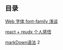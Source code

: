 ## 目录
[Web 字体 font-family 浅谈](https://github.com/bailicangdu/blog/issues/5)

[react + reudx 个人感悟](https://github.com/bailicangdu/blog/issues/3)

[markDown语法](https://github.com/bailicangdu/blog/issues/2)
2
